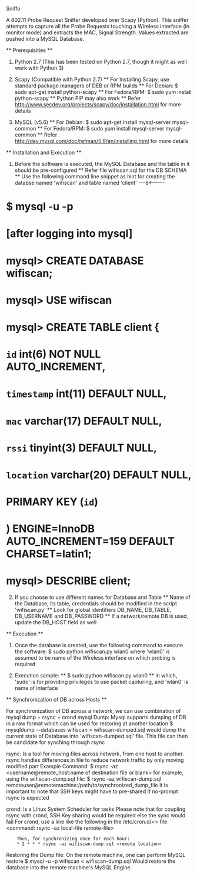 Sniffo

A 802.11 Probe Request Sniffer developed over Scapy (Python). This sniffer attempts to capture all the Probe Requests touching a Wireless interface (in monitor mode) and extracts the MAC, Signal Strength. Values extracted are pushed into a MySQL Database.

** Prerequisities **
 1) Python 2.7 (This has been tested on Python 2.7, though it might as well work with Python 3)

 2) Scapy (Compatible with Python 2.7)
 ** For Installing Scapy, use standard package managers of DEB or RPM builds
 **  For Debian:     $ sudo apt-get install python-scapy
 **  For Fedora/RPM: $ sudo yum install python-scapy
 **  Python PIP may also work
 ** Refer http://www.secdev.org/projects/scapy/doc/installation.html for more details
 
 3) MySQL (v5.6)
 **  For Debian:     $ sudo apt-get install mysql-server mysql-common
 **  For Fedora/RPM: $ sudo yum install mysql-server mysql-common
 ** Refer http://dev.mysql.com/doc/refman/5.6/en/installing.html for more details


** Installation and Execution **

 1) Before the software is executed, the MySQL Database and the table in it should be pre-configured
 ** Refer file wifiscan.sql for the DB SCHEMA
 ** Use the following command line snippet as hint for creating the databse named 'wifiscan' and table named 'client'
 ---8<----
 # $ mysql -u <username> -p
 # [after logging into mysql]
 # mysql> CREATE DATABASE wifiscan;
 # mysql> USE wifiscan
 # mysql> CREATE TABLE client {
 #         `id` int(6) NOT NULL AUTO_INCREMENT,
 #         `timestamp` int(11) DEFAULT NULL,
 #         `mac` varchar(17) DEFAULT NULL,
 #         `rssi` tinyint(3) DEFAULT NULL,
 #         `location` varchar(20) DEFAULT NULL,
 #         PRIMARY KEY (`id`)
 #         ) ENGINE=InnoDB AUTO_INCREMENT=159 DEFAULT CHARSET=latin1;
 # mysql> DESCRIBE client;
    
 2) If you choose to use different names for Database and Table
 ** Name of the Database, its table, credentials should be modified in the script 'wifiscan.py'
 ** Look for global identifiers DB_NAME, DB_TABLE, DB_USERNAME and DB_PASSWORD
 ** If a network/remote DB is used, update the DB_HOST field as well

** Execution **

 1) Once the database is created, use the following command to execute the software:
 $ sudo python wifiscan.py wlan0
 where 'wlan0' is assumed to be name of the Wireless interface on which probing is required

 2) Execution sample:
 ** $ sudo python wifiscan.py wlan0
 ** in which, 'sudo' is for providing privileges to use packet capturing, and 'wlan0' is name of interface

** Synchronization of DB across Hosts **

 For synchronization of DB across a network, we can use combination of mysql dump + rsync + crond
 mysql Dump: Mysql supports dumping of DB in a raw format which can be used for restoring at another location
        $ mysqldump --databases wifiscan > wifiscan-dumped.sql
        would dump the current state of Database into 'wifiscan-dumped.sql' file.
        This file can then be candidate for synching through rsync

 rsync: Is a tool for moving files across network, from one host to another.
        rsync handles differences in file to reduce network traffic by only moving modified part
        Example Command:
        $ rsync -az <name of local file> <username@remote_host:name of destination file or blank>
        for example, using the wifiscan-dump.sql file:
        $ rsync -az wifiscan-dump.sql remoteuser@remotemachine:/path/to/synchronized_dump_file
        It is important to note that SSH keys might have to pre-shared if no-prompt rsync is expected

 crond: Is a Linux System Scheduler for tasks
        Please note that for coupling rsync with crond, SSH Key sharing would be required else the sync would fail
        For crond, use a line like the following in the /etc/cron.d/<> file
        <min> <hour> <day of month> <month> <day of week> <command: rsync -az local-file remote-file>

        Thus, for synchronizing once for each hour:
        * 2 * * * rsync -az wifiscan-dump.sql <remote location>

Restoring the Dump file:
        On the remote machine, one can perform MySQL restore
        $ mysql -u <mysql user> -p wifiscan < wifiscan-dump.sql
        Would restore the database into the remote machine's MySQL Engine.
